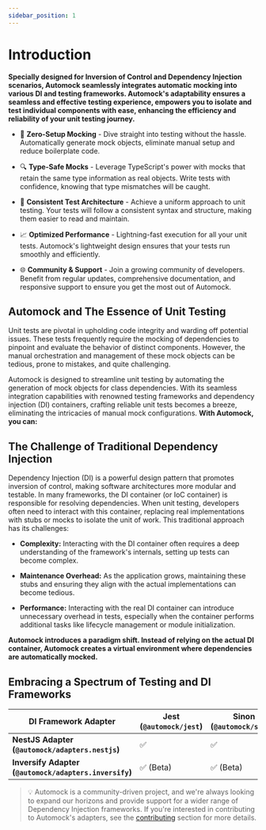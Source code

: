 ```yaml
---
sidebar_position: 1
---
```


# Introduction

**Specially designed for Inversion of Control and Dependency Injection scenarios, Automock seamlessly integrates 
automatic mocking into various DI and testing frameworks. Automock's adaptability ensures a seamless and
effective testing experience, empowers you to isolate and test individual components with ease, enhancing the efficiency
and reliability of your unit testing journey.**

* 🚀 **Zero-Setup Mocking** - Dive straight into testing without the hassle. Automatically generate mock
   objects, eliminate manual setup and reduce boilerplate code.

* 🔍 **Type-Safe Mocks** - Leverage TypeScript's power with mocks that retain the same type information as real objects.
   Write tests with confidence, knowing that type mismatches will be caught.

* 🔄 **Consistent Test Architecture** - Achieve a uniform approach to unit testing.
  Your tests will follow a consistent syntax and structure, making them easier to read and maintain.

* 📈 **Optimized Performance** - Lightning-fast execution for all your unit tests. Automock's lightweight design
  ensures that your tests run smoothly and efficiently.

* 🌐 **Community & Support** - Join a growing community of developers. Benefit from regular updates, comprehensive
   documentation, and responsive support to ensure you get the most out of Automock.

## Automock and The Essence of Unit Testing

Unit tests are pivotal in upholding code integrity and warding off potential issues. These tests frequently require the
mocking of dependencies to pinpoint and evaluate the behavior of distinct components. However, the manual orchestration
and management of these mock objects can be tedious, prone to mistakes, and quite challenging.

Automock is designed to streamline unit testing by automating the generation of mock objects for class dependencies.
With its seamless integration capabilities with renowned testing frameworks and dependency injection (DI) containers,
crafting reliable unit tests becomes a breeze, eliminating the intricacies of manual mock configurations. **With
Automock, you can:**

## The Challenge of Traditional Dependency Injection

Dependency Injection (DI) is a powerful design pattern that promotes inversion of control, making software architectures
more modular and testable. In many frameworks, the DI container (or IoC container) is responsible for resolving
dependencies. When unit testing, developers often need to interact with this container, replacing real implementations
with stubs or mocks to isolate the unit of work. This traditional approach has its challenges:

* **Complexity:** Interacting with the DI container often requires a deep understanding of the framework's internals,
  setting up tests can become complex.

* **Maintenance Overhead:** As the application grows, maintaining these stubs and ensuring they align with the actual
  implementations can become tedious.

* **Performance:** Interacting with the real DI container can introduce unnecessary overhead in tests, especially when
  the container performs additional tasks like lifecycle management or module initialization.

**Automock introduces a paradigm shift. Instead of relying on the actual DI container, Automock creates a virtual
environment where dependencies are automatically mocked.**

## Embracing a Spectrum of Testing and DI Frameworks

| **DI Framework Adapter**                               | **Jest (`@automock/jest`)**   | **Sinon (`@automock/sinon`)** |
|--------------------------------------------------------|-------------------------------|-------------------------------|
| **NestJS Adapter (`@automock/adapters.nestjs`)**       | :white_check_mark:            | :white_check_mark:            |
| **Inversify Adapter (`@automock/adapters.inversify`)** | :white_check_mark: (Beta)     | :white_check_mark: (Beta)     |

> :bulb: Automock is a community-driven project, and we're always looking to expand our horizons and provide
> support for a wider range of Dependency Injection frameworks.
> If you're interested in contributing to Automock's
> adapters, see the [contributing](https://automock.dev/docs/adapters/intro#seeking-contributors-for-di-framework-integrations) section for more details.